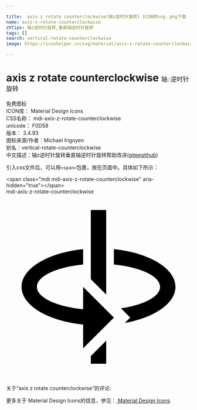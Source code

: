 ```yaml
---

title:  axis z rotate counterclockwise(轴z逆时针旋转) ICON转svg、png下载
name: axis-z-rotate-counterclockwise
zhTips: 轴z逆时针旋转,垂直轴逆时针旋转
tags: []
search: vertical-rotate-counterclockwise
image: https://iconhelper.cn/svg/material/axis-z-rotate-counterclockwise.svg

---
```


# axis z rotate counterclockwise  <small style="font-size: 60%;font-weight: 100">轴z逆时针旋转</small>


<div class="detail-page">
<p>
<span><span class="badge-success badge">免费图标</span> </span>
<br/>
<span>
ICON库：
<span class="badge-secondary badge">Material Design Icons</span> 
</span>
<br/>
<span>
CSS名称：
<span class="badge-secondary badge">mdi-axis-z-rotate-counterclockwise</span> 
</span>
<br/>
<span>
unicode：
<span class="badge-secondary badge">F0D58</span> 
<copy-btn content='F0D58' btn-title=""></copy-btn>
<copy-btn :content='String.fromCodePoint(parseInt("F0D58", 16))' btn-title="复制U"></copy-btn>
</span>
<br/>
<span>
版本：
<span class="badge-secondary badge">3.4.93</span> 
</span>
<br/>
<span>图标来源/作者：<span class="badge-light badge">Michael Irigoyen</span></span> 
<br/>
<span>别名：<span class="badge-light badge">vertical-rotate-counterclockwise</span></span><br/><span class="zh-detail">中文描述：<span class="badge-primary badge">轴z逆时针旋转</span><span class="badge-primary badge">垂直轴逆时针旋转</span><span class="help-link"><span>帮助改进</span>(<a href="https://gitee.com/liuwave/icon-helper/edit/master/json/material/axis-z-rotate-counterclockwise.json" target="_blank" rel="noopener noreferrer">gitee</a><a href="https://github.com/liuwave/icon-helper/edit/master/json/material/axis-z-rotate-counterclockwise.json" target="_blank" rel="noopener noreferrer">github</a></span>)</span><br/>
</p>
</div>
<div class="alert alert-dark">
  <i class="mdi mdi-axis-z-rotate-counterclockwise mdi-48px"></i>
  <i class="mdi mdi-axis-z-rotate-counterclockwise mdi-36px"></i>
  <i class="mdi mdi-axis-z-rotate-counterclockwise mdi-24px"></i>
  <i class="mdi mdi-axis-z-rotate-counterclockwise mdi-18px"></i>
</div>
<div>
  <p>引入css文件后，可以用<code>&lt;span&gt;</code>包裹，放在页面中。具体如下所示：    
  </p>
  <div class="alert alert-primary" style="font-size: 14px">
    &lt;span class="mdi mdi-axis-z-rotate-counterclockwise" aria-hidden="true"&gt;&lt;/span&gt;
    <copy-btn content='<span class="mdi mdi-axis-z-rotate-counterclockwise" aria-hidden="true"></span>'></copy-btn>
  </div>
  <div class="alert alert-secondary">
    <i class="mdi mdi-axis-z-rotate-counterclockwise"
    style="font-size: 24px"
    aria-hidden="true"></i> mdi-axis-z-rotate-counterclockwise
    <copy-btn content="mdi-axis-z-rotate-counterclockwise" btn-title="复制图标名称"></copy-btn>
  </div>
</div>
<div id="svg" class="svg-wrap">
<svg xmlns="http://www.w3.org/2000/svg" viewBox="0 0 24 24"><path d="M10,12L14,16L10,20V16.9C5.44,16.44 2,14.42 2,12C2,9.58 5.44,7.56 10,7.1V9.09C6.55,9.43 4,10.6 4,12C4,13.4 6.55,14.57 10,14.91V12M20,12C20,10.6 17.45,9.43 14,9.09V7.1C18.56,7.56 22,9.58 22,12C22,14.16 19.26,16 15.42,16.7L16.12,16L14.92,14.79C17.89,14.36 20,13.27 20,12M11,2H13V13L11,11V2M11,22V21L13,19V22H11Z" /></svg>
</div>
<detail full-name='mdi-axis-z-rotate-counterclockwise'></detail>
<div>
<p>关于“axis z rotate counterclockwise”的评论:</p>
</div>
<Vssue title="关于“axis z rotate counterclockwise”的评论" ></Vssue>    
<div><p>更多关于 Material Design Icons的信息，参见：<a target="_blank" href="https://iconhelper.cn/material.html"> Material Design Icons</a>
</p></div>
